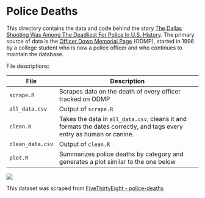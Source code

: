 # Police Deaths

This directory contains the data and code behind the story [The Dallas Shooting Was Among The Deadliest For Police In U.S. History](https://fivethirtyeight.com/features/the-dallas-shooting-was-among-the-deadliest-for-police-in-u-s-history/). The primary source of data is the [Officer Down Memorial Page](https://www.odmp.org/) (ODMP), started in 1996 by a college student who is now a police officer and who continues to maintain the database.

File descriptions:

File | Description
---|-----------
`scrape.R` | Scrapes data on the death of every officer tracked on ODMP
`all_data.csv` | Output of `scrape.R`
`clean.R` | Takes the data in `all_data.csv`, cleans it and formats the dates correctly, and tags every entry as human or canine.
`clean_data.csv` | Output of `clean.R`
`plot.R` | Summarizes police deaths by category and generates a plot similar to the one below

![](https://i1.wp.com/espnfivethirtyeight.files.wordpress.com/2016/07/bialik-flowers-king-police-deaths-1.png)

This dataset was scraped from [FiveThirtyEight - police-deaths](https://github.com//fivethirtyeight/data/tree/master/police-deaths)